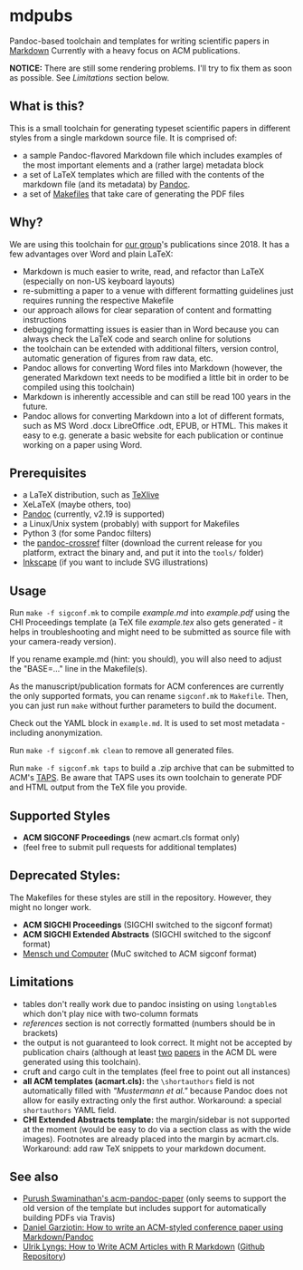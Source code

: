 # mdpubs
Pandoc-based toolchain and templates for writing scientific papers in [Markdown](https://daringfireball.net/projects/markdown/)
Currently with a heavy focus on ACM publications.

**NOTICE:** There are still some rendering problems. I'll try to fix them as soon as possible. See *Limitations* section below.


## What is this?

This is a small toolchain for generating typeset scientific papers in different styles from a single markdown source file.
It is comprised of:
- a sample Pandoc-flavored Markdown file which includes examples of the most important elements and a (rather large) metadata block
- a set of LaTeX templates which are filled with the contents of the markdown file (and its metadata) by [Pandoc](https://pandoc.org/).
- a set of [Makefiles](https://en.wikipedia.org/wiki/Makefile) that take care of generating the PDF files


## Why?

We are using this toolchain for [our group](https://hci.ur.de)'s publications since 2018.
It has a few advantages over Word and plain LaTeX:

- Markdown is much easier to write, read, and refactor than LaTeX (especially on non-US keyboard layouts)
- re-submitting a paper to a venue with different formatting guidelines just requires running the respective Makefile
- our approach allows for clear separation of content and formatting instructions
- debugging formatting issues is easier than in Word because you can always check the LaTeX code and search online for solutions
- the toolchain can be extended with additional filters, version control, automatic generation of figures from raw data, etc.
- Pandoc allows for converting Word files into Markdown (however, the generated Markdown text needs to be modified a little bit in order to be compiled using this toolchain)
- Markdown is inherently accessible and can still be read 100 years in the future.
- Pandoc allows for converting Markdown into a lot of different formats, such as MS Word .docx LibreOffice .odt, EPUB, or HTML. This makes it easy to e.g. generate a basic website for each publication or continue working on a paper using Word.


## Prerequisites

- a LaTeX distribution, such as [TeXlive](https://www.tug.org/texlive/)
- XeLaTeX (maybe others, too)
- [Pandoc](https://pandoc.org/) (currently, v2.19 is supported)
- a Linux/Unix system (probably) with support for Makefiles
- Python 3 (for some Pandoc filters)
- the [pandoc-crossref](https://github.com/lierdakil/pandoc-crossref/) filter (download the current release for you platform, extract the binary and, and put it into the `tools/` folder)
- [Inkscape](https://inkscape.org/) (if you want to include SVG illustrations)


## Usage

Run ``make -f sigconf.mk`` to compile *example.md* into *example.pdf* using the CHI Proceedings template (a TeX file *example.tex* also gets generated - it helps in troubleshooting and might need to be submitted as source file with your camera-ready version).

If you rename example.md (hint: you should), you will also need to adjust the "BASE=..." line in the Makefile(s).

As the manuscript/publication formats for ACM conferences are currently the only supported formats, you can rename `sigconf.mk` to `Makefile`.
Then, you can just run `make` without further parameters to build the document.

Check out the YAML block in `example.md`. It is used to set most metadata - including anonymization.

Run `make -f sigconf.mk clean` to remove all generated files.

Run `make -f sigconf.mk taps` to build a .zip archive that can be submitted to ACM's [TAPS](https://authors.acm.org/proceedings/production-information/taps-production-workflow). 
Be aware that TAPS uses its own toolchain to generate PDF and HTML output from the TeX file you provide. 


## Supported Styles

- **ACM SIGCONF Proceedings** (new acmart.cls format only)
- (feel free to submit pull requests for additional templates)

## Deprecated Styles:

The Makefiles for these styles are still in the repository. 
However, they might no longer work.

- **ACM SIGCHI Proceedings** (SIGCHI switched to the sigconf format)
- **ACM SIGCHI Extended Abstracts** (SIGCHI switched to the sigconf format)
- [Mensch und Computer](https://ctan.org/pkg/mucproc) (MuC switched to ACM sigconf format)


## Limitations

- tables don't really work due to pandoc insisting on using `longtable`s which don't play nice with two-column formats
- *references* section is not correctly formatted (numbers should be in brackets) 
- the output is not guaranteed to look correct. It  might not be accepted by publication chairs (although at least [two](https://dl.acm.org/citation.cfm?id=3214323) [papers](https://dl.acm.org/citation.cfm?doid=3290605.3300650) in the ACM DL were generated using this toolchain).
- cruft and cargo cult in the templates (feel free to point out all instances)
- **all ACM templates (acmart.cls):** the ``\shortauthors`` field is not automatically filled with *"Mustermann et al."* because Pandoc does not allow for easily extracting only the first author. Workaround: a special ``shortauthors`` YAML field.
- **CHI Extended Abstracts template:** the margin/sidebar is not supported at the moment (would be easy to do via a section class as with the wide images). Footnotes are already placed into the margin by acmart.cls. Workaround: add raw TeX snippets to your markdown document.

## See also

- [Purush Swaminathan's acm-pandoc-paper](https://github.com/purukaushik/acm-pandoc-paper) (only seems to support the old version of the template but includes support for automatically building PDFs via Travis)
- [Daniel Garziotin: How to write an ACM-styled conference paper using Markdown/Pandoc](https://ineed.coffee/4008/how-to-write-an-acm-styled-conference-paper-using-markdownpandoc/)
- [Ulrik Lyngs: How to Write ACM Articles with R Markdown](https://ulyngs.github.io/blog/posts/2018-10-28-how-to-write-acm-articles-with-r-markdown/) ([Github Repository](https://github.com/ulyngs/chi-proc-rmd-template))

